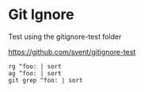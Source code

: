 # Git Ignore

Test using the gitignore-test folder

https://github.com/svent/gitignore-test

```
rg ^foo: | sort
ag ^foo: | sort
git grep ^foo: | sort
```